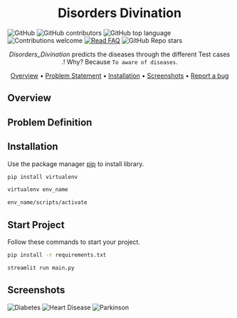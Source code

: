 <div align="center">
  <h3 align="center">
    <h1><b> Disorders Divination </b></h1>

  </h3>
</div>

![GitHub](https://img.shields.io/github/license/Thilagavijayan/Disorders_Divination?style=flat-square&logo=github)
![GitHub contributors](https://img.shields.io/github/contributors/Thilagavijayan/Disorders_Divination?logo=github&style=flat-square)
![GitHub top language](https://img.shields.io/github/languages/top/Thilagavijayan/Disorders_Divination?style=flat-square)
![Contributions welcome](https://img.shields.io/badge/contributions-welcome-orange.svg)
[![Read FAQ](https://img.shields.io/badge/Ask%20Question-Read%20FAQ-000000)](https://www.newton.so/view?tags=nctp)
![GitHub Repo stars](https://img.shields.io/github/stars/Thilagavijayan/Disorders_Divination?style=social)


<div align="center">

*Disorders_Divination* predicts the diseases through the different Test cases .! 
  Why? Because `To aware of diseases`.
  
[Overview](https://github.com/Thilagavijayan/Disorders_Divination/edit/main/README.md) • 
[Problem Statement](https://github.com/Thilagavijayan/Disorders_Divination/edit/main/README.md) • 
[Installation](https://github.com/Thilagavijayan/Disorders_Divination/edit/main/README.md) • [Screenshots](https://github.com/Thilagavijayan/Disorders_Divination/edit/main/README.md) •
[Report a bug](https://github.com/)
</div>

## Overview  
 

## Problem Definition


## Installation

Use the package manager [pip](https://pip.pypa.io/en/stable/) to install library.

```bash
pip install virtualenv
```
```bash
virtualenv env_name
```
```bash
env_name/scripts/activate
```
## Start Project

Follow these commands to start your project.

```bash
pip install -r requirements.txt
```
```bash
streamlit run main.py
```

## Screenshots
![Diabetes](https://user-images.githubusercontent.com/106983063/230646105-d933a2bc-90e8-4b8d-a2f8-8d321ed9aaac.jpeg)
![Heart Disease](https://user-images.githubusercontent.com/106983063/230646114-bf0616c6-37a2-432a-b25d-74c9ed91759f.jpeg)
![Parkinson](https://user-images.githubusercontent.com/106983063/230646138-e076b6ac-083d-417f-b48d-1796cb35ee4d.jpeg)



